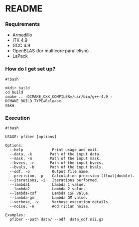 # README #



### Requirements ###

* Armadillo 
* ITK 4.9
* GCC 4.9
* OpenBLAS (for multicore parallelism)
* LaPack

### How do I get set up? ###


```
#!bash

mkdir build
cd build
cmake .. -DCMAKE_CXX_COMPILER=/usr/bin/g++-4.9 -DCMAKE_BUILD_TYPE=Release
make
```

### Execution ###


```
#!bash

USAGE: pfiber [options]

Options:
  --help             Print usage and exit.
  --data, -k        Path of the input data.
  --mask, -m        Path of the input mask.
  --bvecs, -r       Path of the input bvecs.
  --bvals, -b       Path of the input bvals.
  --odf, -o          Output file name.
  --precision, -p    Calculation precision (float|double).
  --iterations, -i   Iterations performed.
  --lambda1          Lambda 1 value.
  --lambda2          Lambda 2 value.
  --lambda-csf       Lambda CSF value.
  --lambda-gm        Lambda GM value.
  --verbose, -v      Verbose execution details.
  --noise, -n        Add rician noise.

Examples:
  pfiber --path data/ --odf  data_odf.nii.gz
```
